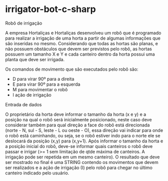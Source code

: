 # irrigator-bot-c-sharp

Robô de irrigação

A empresa Hortaliças e Hortaliças desenvolveu um robô que é programado para realizar a irrigação de uma horta a partir de algumas informações que são inseridas no mesmo. Considerando que todas as hortas são planas, e não possuem obstáculos que devem ser previstos pelo robô, as hortas possuem um tamanho X e Y e cada canteiro dentro da horta possui uma planta que deve ser irrigada.

Os comandos de movimento que são executados pelo robô são:
- D para virar 90º para a direita
- E para virar 90º para a esquerda
- M para movimentar o robô
- I ação de irrigação

Entrada de dados

O proprietário da horta deve informar o tamanho da horta (x e y) e a posição na qual o robô será inicialmente posicionado, neste caso deve considerar também para qual direção a face do robô está direcionada (norte - N, sul - S, leste - L ou oeste - O), essa direção vai indicar para onde o robô está caminhando, ou seja, se o robô estiver indo para o norte ele se deslocará da posição (x,y) para (x,y+1).
Após informar o tamanho da horta e a posição inicial do robô, deve-se informar quais canteiros o robô deve passar e irrigar (>= 1 sem limitação de qtde máxima de canteiros. A irrigação pode ser repetida em um mesmo canteiro).
O resultado que deve ser mostrado no final é uma STRING contendo os movimentos que devem ser realizados e a ação de irrigação (I) pelo robô para chegar no último canteiro indicado pelo usuário.
